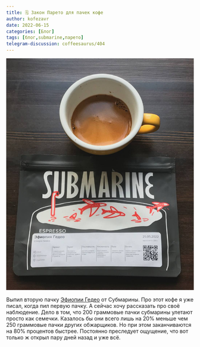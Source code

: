 ```yaml
---
title: 🗒 Закон Парето для пачек кофе
author: kofezavr
date: 2022-06-15
categories: [Блог]
tags: [блог,submarine,парето]
telegram-discussion: coffeesaurus/404
--- 
```

![Закон Парето для пачек кофе](/assets/img/posts/22/06/pareto.jpg)

Выпил вторую пачку [Эфиопии Гедео](https://t.me/coffeesaurus/383) от Субмарины. Про этот кофе я уже писал, когда пил первую пачку. А сейчас хочу рассказать про своё наблюдение. Дело в том, что 200 граммовые пачки субмарины улетают просто как семечки. Казалось бы они всего лишь на 20% меньше чем 250 граммовые пачки других обжарщиков. Но при этом заканчиваются на 80% процентов быстрее. Постоянно преследует ощущение, что вот только ж открыл пару дней назад и уже всё.